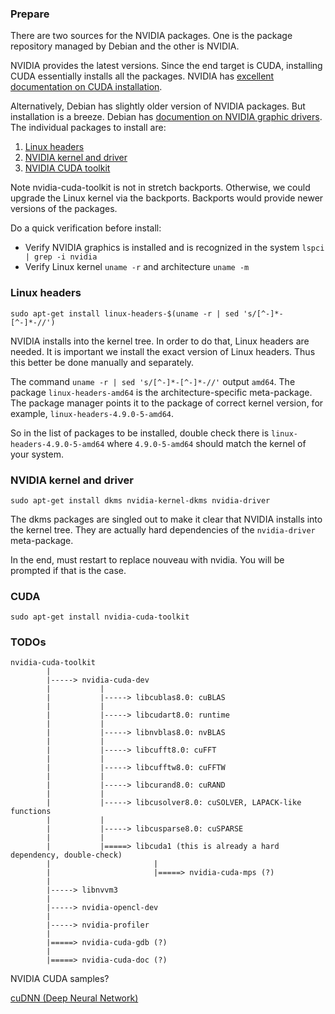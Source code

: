 ### Prepare

There are two sources for the NVIDIA packages. One is the package repository managed by Debian and the other is NVIDIA.

NVIDIA provides the latest versions. Since the end target is CUDA, installing CUDA essentially installs all the packages. NVIDIA has [excellent documentation on CUDA installation](https://docs.nvidia.com/cuda/cuda-installation-guide-linux/).

Alternatively, Debian has slightly older version of NVIDIA packages. But installation is a breeze. Debian has [documention on NVIDIA graphic drivers](https://wiki.debian.org/NvidiaGraphicsDrivers). The individual packages to install are:

1. [Linux headers](https://packages.debian.org/stretch/linux-headers-amd64)
2. [NVIDIA kernel and driver](https://packages.debian.org/stretch/nvidia-driver)
3. [NVIDIA CUDA toolkit](https://packages.debian.org/stretch/nvidia-cuda-toolkit)

Note nvidia-cuda-toolkit is not in stretch backports. Otherwise, we could upgrade the Linux kernel via the backports. Backports would provide newer versions of the packages.

Do a quick verification before install:

* Verify NVIDIA graphics is installed and is recognized in the system `lspci | grep -i nvidia`
* Verify Linux kernel `uname -r` and architecture `uname -m`

### Linux headers

`sudo apt-get install linux-headers-$(uname -r | sed 's/[^-]*-[^-]*-//')`

NVIDIA installs into the kernel tree. In order to do that, Linux headers are needed. It is important we install the exact version of Linux headers. Thus this better be done manually and separately.

The command `uname -r | sed 's/[^-]*-[^-]*-//'` output `amd64`. The package `linux-headers-amd64` is the architecture-specific meta-package. The package manager points it to the package of correct kernel version, for example, `linux-headers-4.9.0-5-amd64`.

So in the list of packages to be installed, double check there is `linux-headers-4.9.0-5-amd64` where `4.9.0-5-amd64` should match the kernel of your system.

### NVIDIA kernel and driver

`sudo apt-get install dkms nvidia-kernel-dkms nvidia-driver`

The dkms packages are singled out to make it clear that NVIDIA installs into the kernel tree. They are actually hard dependencies of the `nvidia-driver` meta-package.

In the end, must restart to replace nouveau with nvidia. You will be prompted if that is the case.

### CUDA

`sudo apt-get install nvidia-cuda-toolkit`

### TODOs

    nvidia-cuda-toolkit
            |
            |-----> nvidia-cuda-dev
            |           |
            |           |-----> libcublas8.0: cuBLAS
            |           |
            |           |-----> libcudart8.0: runtime
            |           |
            |           |-----> libnvblas8.0: nvBLAS
            |           |
            |           |-----> libcufft8.0: cuFFT
            |           |
            |           |-----> libcufftw8.0: cuFFTW
            |           |
            |           |-----> libcurand8.0: cuRAND
            |           |
            |           |-----> libcusolver8.0: cuSOLVER, LAPACK-like functions
            |           |
            |           |-----> libcusparse8.0: cuSPARSE
            |           |
            |           |=====> libcuda1 (this is already a hard dependency, double-check)
            |                       |
            |                       |=====> nvidia-cuda-mps (?)
            |
            |-----> libnvvm3
            |
            |-----> nvidia-opencl-dev
            |
            |-----> nvidia-profiler
            |
            |=====> nvidia-cuda-gdb (?)
            |
            |=====> nvidia-cuda-doc (?)

NVIDIA CUDA samples?

[cuDNN (Deep Neural Network)](https://developer.nvidia.com/deep-learning-software)

